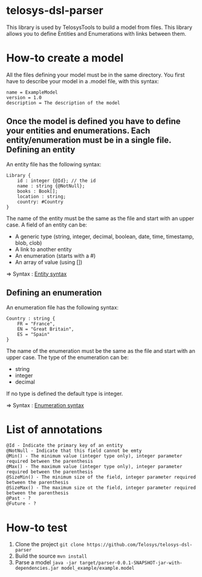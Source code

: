 telosys-dsl-parser
==================
This library is used by TelosysTools to build a model from files. This library allows you to define Entities and Enumerations with links between them.

How-to create a model
==================
All the files defining your model must be in the same directory. You first have to describe your model in a .model file, with this syntax:

    name = ExampleModel
    version = 1.0
    description = The description of the model

Once the model is defined you have to define your entities and enumerations. Each entity/enumeration must be in a single file.
Defining an entity
---------------------------
An entity file has the following syntax:

    Library {
        id : integer {@Id}; // the id
        name : string {@NotNull};
        books : Book[];
        location : string;
        country: #Country
    }

The name of the entity must be the same as the file and start with an upper case. A field of an entity can be:

* A generic type (string, integer, decimal, boolean, date, time, timestamp, blob, clob)
* A link to another entity
* An enumeration (starts with a #)
* An array of value (using [])

=> Syntax : [Entity syntax](doc/Entity.md)

Defining an enumeration
------------------------------------
An enumeration file has the following syntax:

    Country : string {
        FR = "France",
        EN = "Great Britain",
        ES = "Spain"
    }

The name of the enumeration must be the same as the file and start with an upper case. The type of the enumeration can be:

* string
* integer
* decimal

If no type is defined the default type is integer.

=> Syntax : [Enumeration syntax](doc/Enumeration.md)

List of annotations
==================
    @Id - Indicate the primary key of an entity
    @NotNull - Indicate that this field cannot be emty
    @Min() - The minimum value (integer type only), integer parameter required between the parenthesis
    @Max() - The maximum value (integer type only), integer parameter required between the parenthesis
    @SizeMin() - The minimum size of the field, integer parameter required between the parenthesis
    @SizeMax() - The maximum size ot the field, integer parameter required between the parenthesis
    @Past - ?
    @Future - ?

How-to test
===========

1. Clone the project ```git clone https://github.com/Telosys/telosys-dsl-parser```
2. Build the source ```mvn install```
3. Parse a model ```java -jar target/parser-0.0.1-SNAPSHOT-jar-with-dependencies.jar model_example/example.model```

